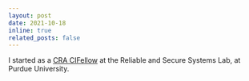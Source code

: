 ```yaml
---
layout: post
date: 2021-10-18
inline: true
related_posts: false
---
```

I started as a [CRA
CIFellow](https://cra.org/2021-computing-innovation-fellows/) at the Reliable
and Secure Systems Lab, at Purdue University.
